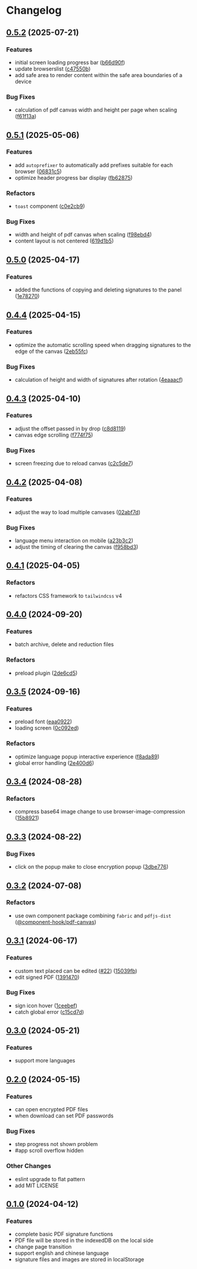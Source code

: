 # Changelog

## [0.5.2](https://github.com/tzuyi0817/PDF-signature/compare/v0.5.1...v0.5.2) (2025-07-21)

### Features

- initial screen loading progress bar ([b66d90f](https://github.com/tzuyi0817/PDF-signature/commit/b66d90f891be659dee497f0b137c7b82883e235f))
- update browserslist ([c47550b](https://github.com/tzuyi0817/PDF-signature/commit/c47550b980028121f35911a682e5940bba26fbe6))
- add safe area to render content within the safe area boundaries of a device

### Bug Fixes

- calculation of pdf canvas width and height per page when scaling ([f61f13a](https://github.com/tzuyi0817/PDF-signature/commit/f61f13af5a29dc6b3b2f2440e794fcbd8101cefa))

## [0.5.1](https://github.com/tzuyi0817/PDF-signature/compare/v0.5.0...v0.5.1) (2025-05-06)

### Features

- add `autoprefixer` to automatically add prefixes suitable for each browser ([06831c5](https://github.com/tzuyi0817/PDF-signature/commit/06831c5015f094f20c2eeef7a4fd4c3064110f24))
- optimize header progress bar display ([fb62875](https://github.com/tzuyi0817/PDF-signature/commit/fb6287532787a6080837c7378531803d4ae4f7fa))

### Refactors

- `toast` component ([c0e2cb9](https://github.com/tzuyi0817/PDF-signature/commit/c0e2cb912cb0e9fe9546b663a65164884dc35a09))

### Bug Fixes

- width and height of pdf canvas when scaling ([f98ebd4](https://github.com/tzuyi0817/PDF-signature/commit/f98ebd4a2ab6d11d64a9849fd48fd08802a3fbdb))
- content layout is not centered ([619d1b5](https://github.com/tzuyi0817/PDF-signature/commit/619d1b57158e53018729b1b8939ae0897cf95c8a))

## [0.5.0](https://github.com/tzuyi0817/PDF-signature/compare/v0.4.4...v0.5.0) (2025-04-17)

### Features

- added the functions of copying and deleting signatures to the panel ([1e78270](https://github.com/tzuyi0817/PDF-signature/commit/1e78270d7f7db97e7ff1ed66563524eb3496706f))

## [0.4.4](https://github.com/tzuyi0817/PDF-signature/compare/v0.4.3...v0.4.4) (2025-04-15)

### Features

- optimize the automatic scrolling speed when dragging signatures to the edge of the canvas ([2eb55fc](https://github.com/tzuyi0817/PDF-signature/commit/2eb55fcedaa73557374f00622a380e355ede3550))

### Bug Fixes

- calculation of height and width of signatures after rotation ([4eaaacf](https://github.com/tzuyi0817/PDF-signature/commit/4eaaacfffad95c44a1d26d5b3d553985cab7920d))

## [0.4.3](https://github.com/tzuyi0817/PDF-signature/compare/v0.4.2...v0.4.3) (2025-04-10)

### Features

- adjust the offset passed in by drop ([c8d8119](https://github.com/tzuyi0817/PDF-signature/commit/c8d8119151dcf24cddd9d467877fdfa5e79a8819))
- canvas edge scrolling ([f774f75](https://github.com/tzuyi0817/PDF-signature/commit/f774f7551992e689daa1cc6bc622aa67458a2be6))

### Bug Fixes

- screen freezing due to reload canvas ([c2c5de7](https://github.com/tzuyi0817/PDF-signature/commit/c2c5de788242834f05595bb7e7b8a9a2c5725e30))

## [0.4.2](https://github.com/tzuyi0817/PDF-signature/compare/v0.4.1...v0.4.2) (2025-04-08)

### Features

- adjust the way to load multiple canvases ([02abf7d](https://github.com/tzuyi0817/PDF-signature/commit/02abf7d1a9dc077351b890a0df1ae02f215e023e))

### Bug Fixes

- language menu interaction on mobile ([a23b3c2](https://github.com/tzuyi0817/PDF-signature/commit/a23b3c21a3c8bd8134e27a931415cfea671c33b4))
- adjust the timing of clearing the canvas ([f958bd3](https://github.com/tzuyi0817/PDF-signature/commit/f958bd32479457bacf6f051374a3fb7534f4f7dc))

## [0.4.1](https://github.com/tzuyi0817/PDF-signature/compare/v0.4.0...v0.4.1) (2025-04-05)

### Refactors

- refactors CSS framework to `tailwindcss` v4

## [0.4.0](https://github.com/tzuyi0817/PDF-signature/compare/v0.3.5...v0.4.0) (2024-09-20)

### Features

- batch archive, delete and reduction files

### Refactors

- preload plugin ([2de6cd5](https://github.com/tzuyi0817/PDF-signature/commit/2de6cd50be81893812d2457e968494c22a40f8f4))

## [0.3.5](https://github.com/tzuyi0817/PDF-signature/compare/v0.3.4...v0.3.5) (2024-09-16)

### Features

- preload font ([eaa0922](https://github.com/tzuyi0817/PDF-signature/commit/eaa092243a1c55b4b733e5b823e8fe313a8a81af))
- loading screen ([0c092ed](https://github.com/tzuyi0817/PDF-signature/commit/0c092edf5300dd8cdfb6aff8309f49b7a4681513))

### Refactors

- optimize language popup interactive experience ([f8ada89](https://github.com/tzuyi0817/PDF-signature/commit/f8ada89a372422a7e5b673db48fa424846ce9535))
- global error handling ([2e400d6](https://github.com/tzuyi0817/PDF-signature/commit/2e400d610e2ac2884738c4d52821f67b20f5e716))

## [0.3.4](https://github.com/tzuyi0817/PDF-signature/compare/v0.3.3...v0.3.4) (2024-08-28)

### Refactors

- compress base64 image change to use browser-image-compression ([15b8921](https://github.com/tzuyi0817/PDF-signature/commit/15b8921e30ccaa688d67628a565ff32074598cbd))

## [0.3.3](https://github.com/tzuyi0817/PDF-signature/compare/v0.3.2...v0.3.3) (2024-08-22)

### Bug Fixes

- click on the popup make to close encryption popup ([3dbe776](https://github.com/tzuyi0817/PDF-signature/commit/3dbe7766f64e53c293ecaa4393894d2376b5f549))

## [0.3.2](https://github.com/tzuyi0817/PDF-signature/compare/v0.3.1...v0.3.2) (2024-07-08)

### Refactors

- use own component package combining `fabric` and `pdfjs-dist` ([@component-hook/pdf-canvas](https://www.npmjs.com/package/@component-hook/pdf-canvas))

## [0.3.1](https://github.com/tzuyi0817/PDF-signature/compare/v0.3.0...v0.3.1) (2024-06-17)

### Features

- custom text placed can be edited ([#22](https://github.com/tzuyi0817/PDF-signature/issues/22)) ([15039fb](https://github.com/tzuyi0817/PDF-signature/commit/15039fb2a4e67d5c784823feed18dab122a1bf3d))
- edit signed PDF ([1391470](https://github.com/tzuyi0817/PDF-signature/commit/1391470e7ba5c7404f5167665f8d3bc0baa546a4))

### Bug Fixes

- sign icon hover ([1ceebef](https://github.com/tzuyi0817/PDF-signature/commit/1ceebef160b2210647bee300f07aa3f59e5e93c8))
- catch global error ([c15cd7d](https://github.com/tzuyi0817/PDF-signature/commit/c15cd7dcdc5370f1678671cd1dcf6077b0ca371d))

## [0.3.0](https://github.com/tzuyi0817/PDF-signature/compare/v0.2.0...v0.3.0) (2024-05-21)

### Features

- support more languages

## [0.2.0](https://github.com/tzuyi0817/PDF-signature/compare/v0.1.0...v0.2.0) (2024-05-15)

### Features

- can open encrypted PDF files
- when download can set PDF passwords

### Bug Fixes

- step progress not shown problem
- #app scroll overflow hidden

### Other Changes

- eslint upgrade to flat pattern
- add MIT LICENSE

## [0.1.0](https://github.com/tzuyi0817/PDF-signature/compare/47fb312de1f7f8e54a0cb4cfad284e5879b61066...v0.1.0) (2024-04-12)

### Features

- complete basic PDF signature functions
- PDF file will be stored in the indexedDB on the local side
- change page transition
- support english and chinese language
- signature files and images are stored in localStorage
